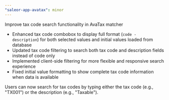 ```yaml
---
"saleor-app-avatax": minor
---
```


Improve tax code search functionality in AvaTax matcher

- Enhanced tax code combobox to display full format (`code - description`) for both selected values and initial values loaded from database
- Updated tax code filtering to search both tax code and description fields instead of code only
- Implemented client-side filtering for more flexible and responsive search experience
- Fixed initial value formatting to show complete tax code information when data is available

Users can now search for tax codes by typing either the tax code (e.g., "TX001") or the description (e.g., "Taxable").
